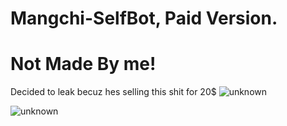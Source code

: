 # Mangchi-SelfBot, Paid Version.
# Not Made By me!
Decided to leak becuz hes selling this shit for 20$
![unknown](https://user-images.githubusercontent.com/67010072/159161327-e6327c23-2a31-43f0-b1e9-d9c058ee76ab.png)

![unknown](https://user-images.githubusercontent.com/67010072/159161202-49510bcf-1ed1-4cf3-b72f-138d624835f8.png)
